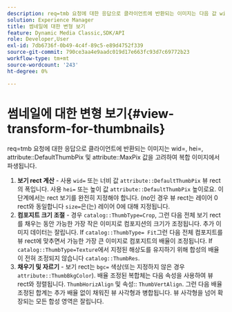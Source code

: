 ```yaml
---
description: req=tmb 요청에 대한 응답으로 클라이언트에 반환되는 이미지는 다음 값 wid=, hei=, DefaultThumbPix 및 MaxPix를 고려하여 합성 이미지에서 파생됩니다.
solution: Experience Manager
title: 썸네일에 대한 변형 보기
feature: Dynamic Media Classic,SDK/API
role: Developer,User
exl-id: 7db6736f-0b49-4c4f-89c5-e89d4752f339
source-git-commit: 790ce3aa4e9aadc019d17e663fc93d7c69772b23
workflow-type: tm+mt
source-wordcount: '243'
ht-degree: 0%

---
```


# 썸네일에 대한 변형 보기{#view-transform-for-thumbnails}

req=tmb 요청에 대한 응답으로 클라이언트에 반환되는 이미지는 wid=, hei=, attribute::DefaultThumbPix 및 attribute::MaxPix 값을 고려하여 복합 이미지에서 파생됩니다.

1. **보기 rect 계산** - 사용 `wid=` 또는 너비 값 `attribute::DefaultThumbPix` 뷰 rect의 폭입니다. 사용 `hei=` 또는 높이 값 `attribute::DefaultThumbPix` 높이로요. 이 단계에서는 rect 보기를 완전히 지정해야 합니다. (no인 경우 뷰 rect는 레이어 0 rect와 동일합니다 `size=`은(는) 레이어 0에 대해 지정됩니다.
1. **컴포지트 크기 조절** - 경우 `catalog::ThumbType=Crop`, 그런 다음 전체 보기 rect를 채우는 동안 가능한 가장 작은 이미지로 컴포지션의 크기가 조정됩니다. 추가 이미지 데이터는 잘립니다. If `catalog::ThumbType= Fit`그런 다음 전체 컴포지트를 뷰 rect에 맞추면서 가능한 가장 큰 이미지로 컴포지트의 배율이 조정됩니다. If `catalog::ThumbType=Texture`에서 지정된 해상도를 유지하기 위해 합성의 배율이 전혀 조정되지 않습니다 `catalog::ThumbRes`.
1. **채우기 및 자르기** - 보기 rect는 `bgc=` 색상(또는 지정하지 않은 경우 `attribute::ThumbBkgColor`). 배율 조정된 복합체는 다음 속성을 사용하여 뷰 rect와 정렬됩니다. `ThumbHorizAlign` 및 속성:: `ThumbVertAlign`. 그런 다음 배율 조정된 합계는 추가 배율 없이 채워진 뷰 사각형과 병합됩니다. 뷰 사각형을 넘어 확장되는 모든 합성 영역은 잘립니다.
